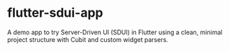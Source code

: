 # flutter-sdui-app
A demo app to try Server-Driven UI (SDUI) in Flutter using a clean, minimal project structure with Cubit and custom widget parsers.
